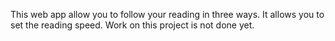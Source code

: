 
This web app allow you to follow your reading in three ways.
It allows you to set the reading speed.
Work on this project is not done yet.

